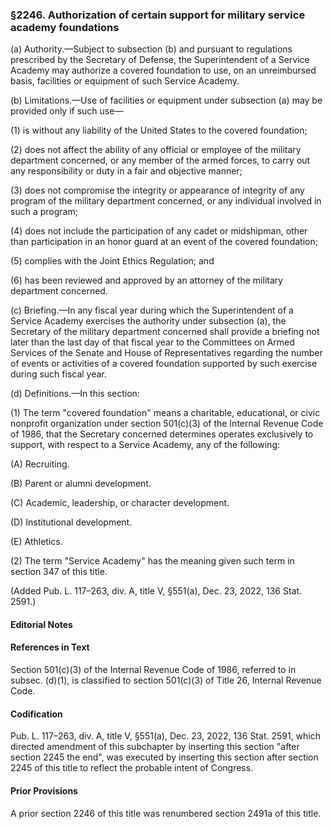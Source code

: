 ### §2246. Authorization of certain support for military service academy foundations ###

(a) Authority.—Subject to subsection (b) and pursuant to regulations prescribed by the Secretary of Defense, the Superintendent of a Service Academy may authorize a covered foundation to use, on an unreimbursed basis, facilities or equipment of such Service Academy.

(b) Limitations.—Use of facilities or equipment under subsection (a) may be provided only if such use—

(1) is without any liability of the United States to the covered foundation;

(2) does not affect the ability of any official or employee of the military department concerned, or any member of the armed forces, to carry out any responsibility or duty in a fair and objective manner;

(3) does not compromise the integrity or appearance of integrity of any program of the military department concerned, or any individual involved in such a program;

(4) does not include the participation of any cadet or midshipman, other than participation in an honor guard at an event of the covered foundation;

(5) complies with the Joint Ethics Regulation; and

(6) has been reviewed and approved by an attorney of the military department concerned.

(c) Briefing.—In any fiscal year during which the Superintendent of a Service Academy exercises the authority under subsection (a), the Secretary of the military department concerned shall provide a briefing not later than the last day of that fiscal year to the Committees on Armed Services of the Senate and House of Representatives regarding the number of events or activities of a covered foundation supported by such exercise during such fiscal year.

(d) Definitions.—In this section:

(1) The term "covered foundation" means a charitable, educational, or civic nonprofit organization under section 501(c)(3) of the Internal Revenue Code of 1986, that the Secretary concerned determines operates exclusively to support, with respect to a Service Academy, any of the following:

(A) Recruiting.

(B) Parent or alumni development.

(C) Academic, leadership, or character development.

(D) Institutional development.

(E) Athletics.

(2) The term "Service Academy" has the meaning given such term in section 347 of this title.

(Added Pub. L. 117–263, div. A, title V, §551(a), Dec. 23, 2022, 136 Stat. 2591.)

#### **Editorial Notes** ####

#### References in Text ####

Section 501(c)(3) of the Internal Revenue Code of 1986, referred to in subsec. (d)(1), is classified to section 501(c)(3) of Title 26, Internal Revenue Code.

#### Codification ####

Pub. L. 117–263, div. A, title V, §551(a), Dec. 23, 2022, 136 Stat. 2591, which directed amendment of this subchapter by inserting this section "after section 2245 the end", was executed by inserting this section after section 2245 of this title to reflect the probable intent of Congress.

#### Prior Provisions ####

A prior section 2246 of this title was renumbered section 2491a of this title.